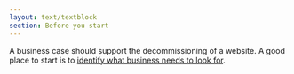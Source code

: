 ```yaml
---
layout: text/textblock
section: Before you start
---
```

A business case should support the decommissioning of a website. A good place to start is to [identify what business needs to look for](/content-strategy/identify-business-needs/what-business-needs/).
